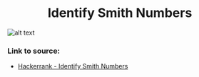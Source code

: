 <h1 align="center">Identify Smith Numbers</h1>

![alt text](https://images2.imgbox.com/56/02/7uiNyDvz_o.png?raw=true)


### Link to source: 
- <a href="https://www.hackerrank.com/challenges/identify-smith-numbers/problem">Hackerrank - Identify Smith Numbers</a>

